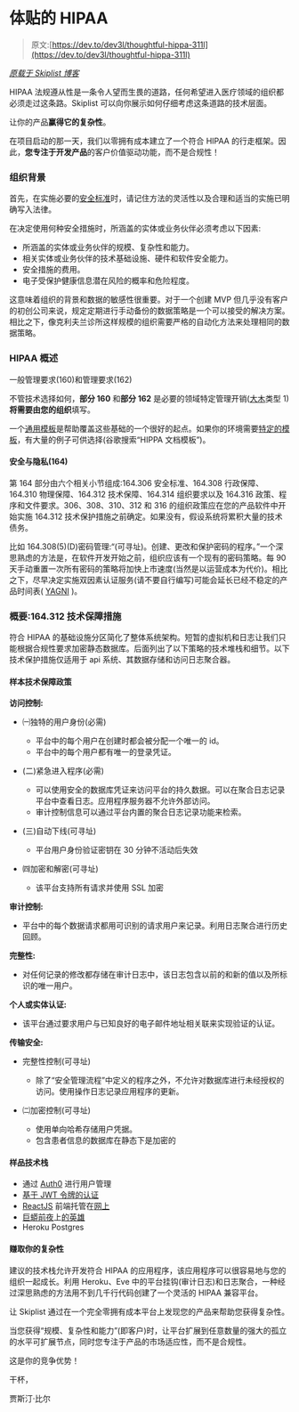 # 体贴的 HIPAA

> 原文:[https://dev.to/dev3l/thoughtful-hippa-311l](https://dev.to/dev3l/thoughtful-hippa-311l)

*[原载于 Skiplist 博客](https://www.skiplist.com/blog/thoughtful-hipaa-compliance-hippa/)*

HIPAA 法规遵从性是一条令人望而生畏的道路，任何希望进入医疗领域的组织都必须走过这条路。Skiplist 可以向你展示如何仔细考虑这条道路的技术层面。

让你的产品**赢得它的复杂性**。

在项目启动的那一天，我们以零拥有成本建立了一个符合 HIPAA 的行走框架。因此，**您专注于开发产品**的客户价值驱动功能，而不是合规性！

### 组织背景

首先，在实施必要的[安全标准](https://www.hhs.gov/sites/default/files/ocr/privacy/hipaa/administrative/combined/hipaa-simplification-201303.pdf)时，请记住方法的灵活性以及合理和适当的实施已明确写入法律。

在决定使用何种安全措施时，所涵盖的实体或业务伙伴必须考虑以下因素:

*   所涵盖的实体或业务伙伴的规模、复杂性和能力。
*   相关实体或业务伙伴的技术基础设施、硬件和软件安全能力。
*   安全措施的费用。
*   电子受保护健康信息潜在风险的概率和危险程度。

这意味着组织的背景和数据的敏感性很重要。对于一个创建 MVP 但几乎没有客户的初创公司来说，规定定期进行手动备份的数据策略是一个可以接受的解决方案。相比之下，像克利夫兰诊所这样规模的组织需要严格的自动化方法来处理相同的数据策略。

### HIPAA 概述

一般管理要求(160)和管理要求(162)

不管技术选择如何，**部分 160** 和**部分 162** 是必要的领域特定管理开销([大木](https://www.msicertified.com/blog/three-forms-of-waste)类型 1)**将需要由您的组织**填写。

一个[通用模板](http://www.medicalinteractive.com/courses/MIPDFS/document/HIPAAPolicyProceduresTemplate.doc?cidReq=MIPDFS)是帮助覆盖这些基础的一个很好的起点。如果你的环境需要[特定的模板](https://www.hipaagps.com/resources/templates/templates-content/)，有大量的例子可供选择(谷歌搜索“HIPPA 文档模板”)。

#### 安全与隐私(164)

第 164 部分由六个相关小节组成:164.306 安全标准、164.308 行政保障、164.310 物理保障、164.312 技术保障、164.314 组织要求以及 164.316 政策、程序和文件要求。306、308、310、312 和 316 的组织政策应在您的产品软件中开始实施 164.312 技术保护措施之前确定。如果没有，假设系统将累积大量的技术债务。

比如 164.308(5)(D)密码管理:“(可寻址)。创建、更改和保护密码的程序。”一个深思熟虑的方法是，在软件开发开始之前，组织应该有一个现有的密码策略。每 90 天手动重置一次所有密码的策略将加快上市速度(当然是以运营成本为代价)。相比之下，尽早决定实施双因素认证服务(请不要自行编写)可能会延长已经不稳定的产品时间表( [YAGNI](https://martinfowler.com/bliki/Yagni.html) )。

### 概要:164.312 技术保障措施

符合 HIPAA 的基础设施分区简化了整体系统架构。短暂的虚拟机和日志让我们只能根据合规性要求加密静态数据库。后面列出了以下策略的技术堆栈和细节。以下技术保护措施仅适用于 api 系统、其数据存储和访问日志聚合器。

#### 样本技术保障政策

**访问控制:**

*   ㈠独特的用户身份(必需)

    *   平台中的每个用户在创建时都会被分配一个唯一的 id。
    *   平台中的每个用户都有唯一的登录凭证。
*   (二)紧急进入程序(必需)

    *   可以使用安全的数据库凭证来访问平台的持久数据。可以在聚合日志记录平台中查看日志。应用程序服务器不允许外部访问。
    *   审计控制信息可以通过平台内置的聚合日志记录功能来检索。
*   (三)自动下线(可寻址)

    *   平台用户身份验证密钥在 30 分钟不活动后失效
*   ㈣加密和解密(可寻址)

    *   该平台支持所有请求并使用 SSL 加密

**审计控制:**

*   平台中的每个数据请求都用可识别的请求用户来记录。利用日志聚合进行历史回顾。

**完整性:**

*   对任何记录的修改都存储在审计日志中，该日志包含以前的和新的值以及所标识的唯一用户。

**个人或实体认证:**

*   该平台通过要求用户与已知良好的电子邮件地址相关联来实现验证的认证。

**传输安全:**

*   完整性控制(可寻址)

    *   除了“安全管理流程”中定义的程序之外，不允许对数据库进行未经授权的访问。使用操作日志记录应用程序的更新。
*   ㈡加密控制(可寻址)

    *   使用单向哈希存储用户凭据。
    *   包含患者信息的数据库在静态下是加密的

#### 样品技术栈

*   通过 [Auth0](https://auth0.com/pricing) 进行用户管理
*   [基于 JWT 令牌的认证](https://jwt.io/introduction/)
*   [ReactJS](https://reactjs.org/) 前端托管在[网上](https://www.netlify.com/)
*   [巨蟒前夜](https://eve-sqlalchemy.readthedocs.io/en/latest/)上[的英雄](https://dashboard.heroku.com/apps)
*   Heroku Postgres

#### 赚取你的复杂性

建议的技术栈允许开发符合 HIPAA 的应用程序，该应用程序可以很容易地与您的组织一起成长。利用 Heroku、Eve 中的平台挂钩(审计日志)和日志聚合，一种经过深思熟虑的方法用不到几千行代码创建了一个灵活的 HIPAA 兼容平台。

让 Skiplist 通过在一个完全零拥有成本平台上发现您的产品来帮助您获得复杂性。

当您获得“规模、复杂性和能力”(即客户)时，让平台扩展到任意数量的强大的孤立的水平可扩展节点，同时您专注于产品的市场适应性，而不是合规性。

这是你的竞争优势！

干杯，

贾斯汀·比尔